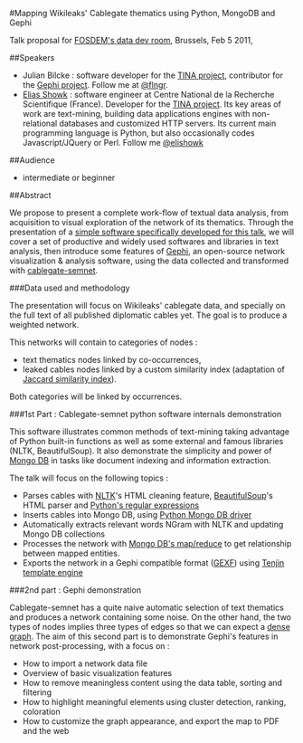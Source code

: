 #Mapping Wikileaks' Cablegate thematics using Python, MongoDB and Gephi

Talk proposal for [FOSDEM's data dev room](http://datadevroom.couch.it/), Brussels, Feb 5 2011, 

##Speakers

 - Julian Bilcke : software developer for the [TINA project](http://tinasoft.eu), contributor for the [Gephi project](http://gephi.org). Follow me at [@flngr](http://twitter.com/flngr).
 - [Elias Showk](http://github.com/elishowk) : software engineer at Centre National de la Recherche Scientifique (France). Developer for the [TINA project](http://tinasoft.eu). Its key areas of work are text-mining, building data applications engines with non-relational databases and customized HTTP servers. Its current main programming language is Python, but also occasionally codes Javascript/JQuery or Perl. Follow me [@elishowk](http://identi.ca/elishowk)

##Audience

 - intermediate or beginner

##Abstract

We propose to present a complete work-flow of textual data analysis, from acquisition to visual exploration of the network of its thematics. Through the presentation of a [simple software specifically developed for this talk](http://github.com/elishowk/cablegate_semnet), we will cover a set of productive and widely used softwares and libraries in text analysis, then introduce some features of [Gephi](http://gephi.org), an open-source network visualization & analysis software, using the data collected and transformed with [cablegate-semnet](http://github.com/elishowk/cablegate_semnet).

###Data used and methodology

The presentation will focus on Wikileaks' cablegate data, and specially on the full text of all published diplomatic cables yet. The goal is to produce a weighted network.

This networks will contain to categories of nodes :

 - text thematics nodes linked by co-occurrences,
 - leaked cables nodes linked by a custom similarity index (adaptation of [Jaccard similarity index](http://en.wikipedia.org/wiki/Jaccard_index)).
 
Both categories will be linked by occurrences.

###1st Part : Cablegate-semnet python software internals demonstration


This software illustrates common methods of text-mining taking advantage of Python built-in functions as well as some external and famous libraries (NLTK, BeautifulSoup).
It also demonstrate the simplicity and power of [Mongo DB](http://mongodb.org) in tasks like document indexing and information extraction.

The talk will focus on the following topics :

 - Parses cables with [NLTK](http://nltk.org)'s HTML cleaning feature, [BeautifulSoup](http://www.crummy.com/software/BeautifulSoup/)'s HTML parser and [Python's regular expressions](http://docs.python.org/library/re.html)
 - Inserts cables into Mongo DB, using [Python Mongo DB driver](http://api.mongodb.org/python/1.9%2B/index.html)
 - Automatically extracts relevant words NGram with NLTK and updating Mongo DB collections
 - Processes the network with [Mongo DB's map/reduce](http://www.mongodb.org/display/DOCS/MapReduce) to get relationship between mapped entities.
 - Exports the network in a Gephi compatible format ([GEXF](http://gexf.net)) using [Tenjin template engine](http://www.kuwata-lab.com/tenjin/)


###2nd part : Gephi demonstration

Cablegate-semnet has a quite naive automatic selection of text thematics and produces a network containing some noise. On the other hand, the two types of nodes implies three types of edges so that we can expect a [dense graph](http://en.wikipedia.org/wiki/Dense_graph). The aim of this second part is to demonstrate Gephi's features in network post-processing, with a focus on :

- How to import a network data file
- Overview of basic visualization features
- How to remove meaningless content using the data table, sorting and filtering
- How to highlight meaningful elements using cluster detection, ranking, coloration
- How to customize the graph appearance, and export the map to PDF and the web
